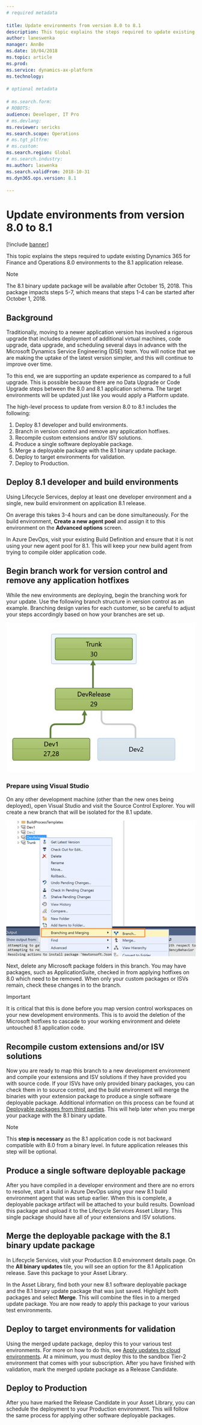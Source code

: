 ```yaml
---
# required metadata

title: Update environments from version 8.0 to 8.1
description: This topic explains the steps required to update existing Finance and Operations 8.0 environments to the 8.1 application release.
author: laneswenka
manager: AnnBe
ms.date: 10/04/2018
ms.topic: article
ms.prod: 
ms.service: dynamics-ax-platform
ms.technology: 

# optional metadata

# ms.search.form: 
# ROBOTS: 
audience: Developer, IT Pro
# ms.devlang: 
ms.reviewer: sericks
ms.search.scope: Operations
# ms.tgt_pltfrm: 
# ms.custom: 
ms.search.region: Global
# ms.search.industry: 
ms.author: laswenka
ms.search.validFrom: 2018-10-31
ms.dyn365.ops.version: 8.1

---
```


# Update environments from version 8.0 to 8.1

[!include [banner](../includes/banner.md)]

This topic explains the steps required to update existing Dynamics 365 for Finance and Operations 8.0 environments to the 8.1 application release.

> [!NOTE]
> The 8.1 binary update package will be available after October 15, 2018. This package impacts steps 5-7, which means that steps 1-4 can be started after October 1, 2018.

## Background

Traditionally, moving to a newer application version has involved a rigorous upgrade that includes deployment of additional virtual machines, code upgrade, data upgrade, and scheduling several days in advance with the Microsoft Dynamics Service Engineering (DSE) team.  You will notice that we are making the uptake of the latest version simpler, and this will continue to improve over time.

To this end, we are supporting an update experience as compared to a full upgrade.  This is possible because there are no Data Upgrade or Code Upgrade steps between the 8.0 and 8.1 application schema.  The target environments will be updated just like you would apply a Platform update.

The high-level process to update from version 8.0 to 8.1 includes the following:

1. Deploy 8.1 developer and build environments.
2. Branch in version control and remove any application hotfixes.
3. Recompile custom extensions and/or ISV solutions.
4. Produce a single software deployable package.
5. Merge a deployable package with the 8.1 binary update package.
6. Deploy to target environments for validation.
7. Deploy to Production.

## Deploy 8.1 developer and build environments
Using Lifecycle Services, deploy at least one developer environment and a single, new build environment on application 8.1 release.

On average this takes 3-4 hours and can be done simultaneously. For the build environment, **Create a new agent pool** and assign it to this environment on the **Advanced options** screen.

In Azure DevOps, visit your existing Build Definition and ensure that it is not using your new agent pool for 8.1. This will keep your new build agent from trying to compile older application code.

## Begin branch work for version control and remove any application hotfixes
While the new environments are deploying, begin the branching work for your update. Use the following branch structure in version control as an example.  Branching design varies for each customer, so be careful to adjust your steps accordingly based on how your branches are set up.

[![VersionControl](./media/VersionControl.png)](./media/VersionControl.png)

### Prepare using Visual Studio
On any other development machine (other than the new ones being deployed), open Visual Studio and visit the Source Control Explorer. You will create a new branch that will be isolated for the 8.1 update.

[![BranchFor81](./media/BranchFor81.png)](./media/BranchFor81.png)

Next, delete any Microsoft package folders in this branch. You may have packages, such as ApplicationSuite, checked in from applying hotfixes on 8.0 which need to be removed. When only your custom packages or ISVs remain, check these changes in to the branch.

>[!Important]
> It is critical that this is done before you map version control workspaces on your new development environments. This is to avoid the deletion of the Microsoft hotfixes to cascade to your working environment and delete untouched 8.1 application code.

## Recompile custom extensions and/or ISV solutions
Now you are ready to map this branch to a new development environment and compile your extensions and ISV solutions if they have provided you with source code.  If your ISVs have only provided binary packages, you can check them in to source control, and the build environment will merge the binaries with your extension package to produce a single software deployable package. Additional information on this process can be found at [Deployable packages from third parties](../dev-tools/manage-runtime-packages.md#deployable-packages-from-third-parties).  This will help later when you merge your package with the 8.1 binary update.

>[!NOTE]
> This **step is necessary** as the 8.1 application code is not backward compatible with 8.0 from a binary level. In future application releases this step will be optional.

## Produce a single software deployable package
After you have compiled in a developer environment and there are no errors to resolve, start a build in Azure DevOps using your new 8.1 build environment agent that was setup earlier. When this is complete, a deployable package artifact will be attached to your build results. Download this package and upload it to the Lifecycle Services Asset Library.  This single package should have all of your extensions and ISV solutions.

## Merge the deployable package with the 8.1 binary update package
In Lifecycle Services, visit your Production 8.0 environment details page. On the **All binary updates** tile, you will see an option for the 8.1 Application release. Save this package to your Asset Library.  

In the Asset Library, find both your new 8.1 software deployable package and the 8.1 binary update package that was just saved.  Highlight both packages and select **Merge**. This will combine the files in to a merged update package.  You are now ready to apply this package to your various test environments.

## Deploy to target environments for validation
Using the merged update package, deploy this to your various test environments.  For more on how to do this, see [Apply updates to cloud environments](../deployment/apply-deployable-package-system.md).  At a minimum, you must deploy this to the sandbox Tier-2 environment that comes with your subscription.  After you have finished with validation, mark the merged update package as a Release Candidate.

## Deploy to Production
After you have marked the Release Candidate in your Asset Library, you can schedule the deployment to your Production environment.  This will follow the same process for applying other software deployable packages.
